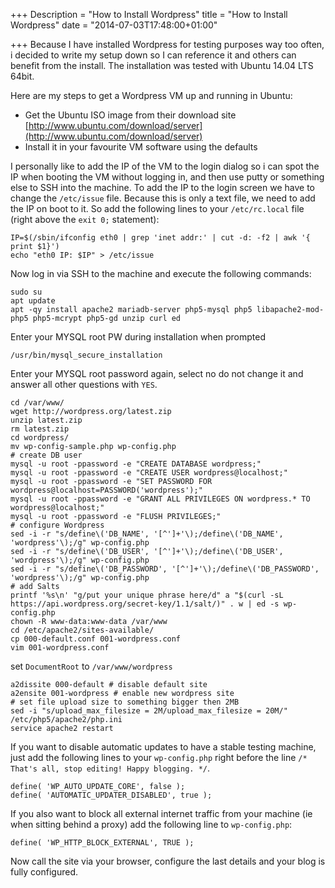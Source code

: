 +++
Description = "How to Install Wordpress"
title = "How to Install Wordpress"
date = "2014-07-03T17:48:00+01:00"

+++
Because I have installed Wordpress for testing purposes way too often, i decided to write my setup down so I can reference it and others can benefit from the install.
The installation was tested with Ubuntu 14.04 LTS 64bit.

<!--more-->

Here are my steps to get a Wordpress VM up and running in Ubuntu:

* Get the Ubuntu ISO image from their download site [http://www.ubuntu.com/download/server](http://www.ubuntu.com/download/server)
* Install it in your favourite VM software using the defaults

I personally like to add the IP of the VM to the login dialog so i can spot the IP when booting the VM without logging in, and then use putty or something else to SSH into the machine.
To add the IP to the login screen we have to change the `/etc/issue` file. Because this is only a text file, we need to add the IP on boot to it. So add the following lines to your `/etc/rc.local` file (right above the `exit 0;` statement):

```
IP=$(/sbin/ifconfig eth0 | grep 'inet addr:' | cut -d: -f2 | awk '{ print $1}')
echo "eth0 IP: $IP" > /etc/issue
```

Now log in via SSH to the machine and execute the following commands:

```
sudo su
apt update
apt -qy install apache2 mariadb-server php5-mysql php5 libapache2-mod-php5 php5-mcrypt php5-gd unzip curl ed
```
Enter your MYSQL root PW during installation when prompted

```
/usr/bin/mysql_secure_installation
```
Enter your MYSQL root password again, select no do not change it and answer all other questions with `YES`.

```
cd /var/www/
wget http://wordpress.org/latest.zip
unzip latest.zip
rm latest.zip
cd wordpress/
mv wp-config-sample.php wp-config.php
# create DB user
mysql -u root -ppassword -e "CREATE DATABASE wordpress;"
mysql -u root -ppassword -e "CREATE USER wordpress@localhost;"
mysql -u root -ppassword -e "SET PASSWORD FOR wordpress@localhost=PASSWORD('wordpress');"
mysql -u root -ppassword -e "GRANT ALL PRIVILEGES ON wordpress.* TO wordpress@localhost;"
mysql -u root -ppassword -e "FLUSH PRIVILEGES;"
# configure Wordpress
sed -i -r "s/define\('DB_NAME', '[^']+'\);/define\('DB_NAME', 'wordpress'\);/g" wp-config.php
sed -i -r "s/define\('DB_USER', '[^']+'\);/define\('DB_USER', 'wordpress'\);/g" wp-config.php
sed -i -r "s/define\('DB_PASSWORD', '[^']+'\);/define\('DB_PASSWORD', 'wordpress'\);/g" wp-config.php
# add Salts
printf '%s\n' "g/put your unique phrase here/d" a "$(curl -sL https://api.wordpress.org/secret-key/1.1/salt/)" . w | ed -s wp-config.php
chown -R www-data:www-data /var/www
cd /etc/apache2/sites-available/
cp 000-default.conf 001-wordpress.conf
vim 001-wordpress.conf
```
set `DocumentRoot` to `/var/www/wordpress`

```
a2dissite 000-default # disable default site
a2ensite 001-wordpress # enable new wordpress site
# set file upload size to something bigger then 2MB
sed -i "s/upload_max_filesize = 2M/upload_max_filesize = 20M/" /etc/php5/apache2/php.ini
service apache2 restart
```

If you want to disable automatic updates to have a stable testing machine, just add the following lines to your `wp-config.php` right before the line `/* That's all, stop editing! Happy blogging. */`.

```
define( 'WP_AUTO_UPDATE_CORE', false );
define( 'AUTOMATIC_UPDATER_DISABLED', true );
```

If you also want to block all external internet traffic from your machine (ie when sitting behind a proxy) add the following line to `wp-config.php`:

```
define( 'WP_HTTP_BLOCK_EXTERNAL', TRUE );
```

Now call the site via your browser, configure the last details and your blog is fully configured.

